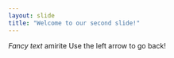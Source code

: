 ```yaml
---
layout: slide
title: "Welcome to our second slide!"
---
```

*Fancy text* amirite
Use the left arrow to go back!
